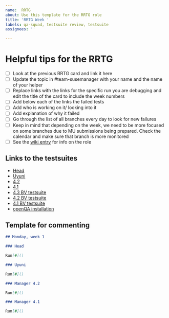 ```yaml
---
name:  RRTG
about: Use this template for the RRTG role
title: 'RRTG Week '
labels: qa-squad, testsuite review, testsuite
assignees: ''

---
```


# Helpful tips for the RRTG

- [ ] Look at the previous RRTG card and link it here
- [ ] Update the topic in #team-susemanager with your name and the name of your helper
- [ ] Replace links with the links for the specific run you are debugging and edit the title of the card to include the week numbers
- [ ] Add below each of the links the failed tests
- [ ] Add who is working on it/ looking into it
- [ ] Add explanation of why it failed
- [ ] Go through the list of all branches every day to look for new failures
- [ ] Keep in mind that depending on the week, we need to be more focused on
      some branches due to MU submissions being prepared. Check the calendar and make
      sure that branch is more monitored
- [ ] See the [wiki entry](https://github.com/SUSE/spacewalk/wiki/The-Round-Robin-Testsuite-Geeko) for info on the role

## Links to the testsuites

- [Head](https://ci.suse.de/view/Manager/view/Manager-Head/job/manager-Head-dev-acceptance-tests-NUE/)
- [Uyuni](https://ci.suse.de/view/Manager/view/Uyuni/job/uyuni-master-dev-acceptance-tests-NUE/)
- [4.2](https://ci.suse.de/view/Manager/view/Manager-4.2/job/manager-4.2-dev-acceptance-tests-PRV/)
- [4.1](https://ci.suse.de/view/Manager/view/Manager-4.1/job/manager-4.1-dev-acceptance-tests-PRV/)
- [4.3 BV testsuite](https://ci.suse.de/view/Manager/view/Manager-qa/job/manager-4.3-qa-build-validation/)
- [4.2 BV testsuite](https://ci.suse.de/view/Manager/view/Manager-qa/job/manager-4.2-qa-build-validation/)
- [4.1 BV testsuite](https://ci.suse.de/view/Manager/view/Manager-qa/job/manager-4.1-qa-build-validation/)
- [openQA installation](https://ci.suse.de/view/Manager/view/Manager-qa/job/manager-4.2-qa-openqa-installation/)

## Template for commenting

```md
## Monday, week 1

### Head

Run[#]()

### Uyuni

Run[#]()

### Manager 4.2

Run[#]()

### Manager 4.1

Run[#]()
```